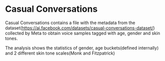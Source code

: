 # Casual Conversations
Casual Conversations contains a file with the metadata from the dataset(https://ai.facebook.com/datasets/casual-conversations-dataset/) collected by Meta to obtain voice samples tagged with age, gender and skin tones.

The analysis shows the statistics of gender, age buckets(defined internally) and 2 different skin tone scales(Monk and Fitzpatrick)
